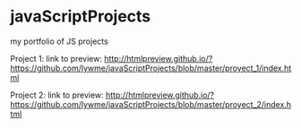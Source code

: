 # javaScriptProjects
my portfolio of JS projects

Project 1:
link to preview: http://htmlpreview.github.io/?https://github.com/lywme/javaScriptProjects/blob/master/proyect_1/index.html


Project 2:
link to preview: http://htmlpreview.github.io/?https://github.com/lywme/javaScriptProjects/blob/master/proyect_2/index.html
